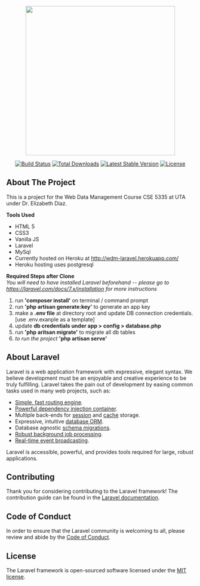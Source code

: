 <p align="center"><img src="https://res.cloudinary.com/dtfbvvkyp/image/upload/v1566331377/laravel-logolockup-cmyk-red.svg" width="400"></p>

<p align="center">
<a href="https://travis-ci.org/laravel/framework"><img src="https://travis-ci.org/laravel/framework.svg" alt="Build Status"></a>
<a href="https://packagist.org/packages/laravel/framework"><img src="https://poser.pugx.org/laravel/framework/d/total.svg" alt="Total Downloads"></a>
<a href="https://packagist.org/packages/laravel/framework"><img src="https://poser.pugx.org/laravel/framework/v/stable.svg" alt="Latest Stable Version"></a>
<a href="https://packagist.org/packages/laravel/framework"><img src="https://poser.pugx.org/laravel/framework/license.svg" alt="License"></a>
</p>

## About The Project

This is a project for the Web Data Management Course CSE 5335 at UTA under Dr. Elizabeth Diaz. 

<b>Tools Used</b>
- HTML 5
- CSS3
- Vanilla JS
- Laravel 
- MySql
- Currently hosted on Heroku at http://wdm-laravel.herokuapp.com/
- Heroku hosting uses postgresql

<b> Required Steps after Clone </b> 
<br><i>You will need to have installed Laravel beforehand -- please go to https://laravel.com/docs/7.x/installation for more instructions</i>
1. run <b>'composer install'</b> on terminal / command prompt
2. run <b>'php artisan generate:key'</b> to generate an app key 
3. make a <b>.env file</b> at directory root and update DB connection credentials. [use .env.exanple as a template]
4. update <b>db credentials under app > config > database.php</b>
5. run <b>'php aritsan migrate'</b> to migrate all db tables
6. <i>to run the project</i> <b>'php artisan serve'</b>

## About Laravel

Laravel is a web application framework with expressive, elegant syntax. We believe development must be an enjoyable and creative experience to be truly fulfilling. Laravel takes the pain out of development by easing common tasks used in many web projects, such as:

- [Simple, fast routing engine](https://laravel.com/docs/routing).
- [Powerful dependency injection container](https://laravel.com/docs/container).
- Multiple back-ends for [session](https://laravel.com/docs/session) and [cache](https://laravel.com/docs/cache) storage.
- Expressive, intuitive [database ORM](https://laravel.com/docs/eloquent).
- Database agnostic [schema migrations](https://laravel.com/docs/migrations).
- [Robust background job processing](https://laravel.com/docs/queues).
- [Real-time event broadcasting](https://laravel.com/docs/broadcasting).

Laravel is accessible, powerful, and provides tools required for large, robust applications.

## Contributing

Thank you for considering contributing to the Laravel framework! The contribution guide can be found in the [Laravel documentation](https://laravel.com/docs/contributions).

## Code of Conduct

In order to ensure that the Laravel community is welcoming to all, please review and abide by the [Code of Conduct](https://laravel.com/docs/contributions#code-of-conduct).

## License

The Laravel framework is open-sourced software licensed under the [MIT license](https://opensource.org/licenses/MIT).
